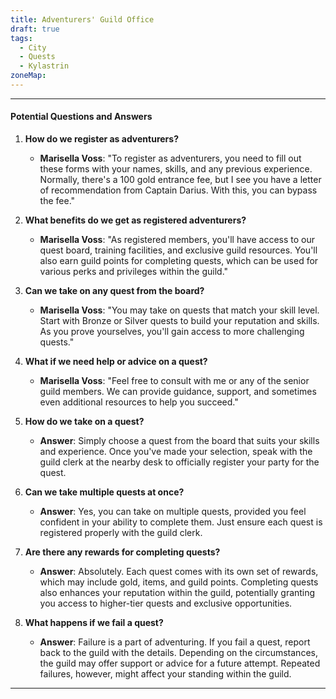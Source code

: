 ```yaml
---
title: Adventurers' Guild Office
draft: true
tags:
  - City
  - Quests
  - Kylastrin
zoneMap:
---
```


---

#### Potential Questions and Answers

1. **How do we register as adventurers?**

   - **Marisella Voss**: "To register as adventurers, you need to fill out these forms with your names, skills, and any previous experience. Normally, there's a 100 gold entrance fee, but I see you have a letter of recommendation from Captain Darius. With this, you can bypass the fee."

2. **What benefits do we get as registered adventurers?**

   - **Marisella Voss**: "As registered members, you'll have access to our quest board, training facilities, and exclusive guild resources. You'll also earn guild points for completing quests, which can be used for various perks and privileges within the guild."

3. **Can we take on any quest from the board?**

   - **Marisella Voss**: "You may take on quests that match your skill level. Start with Bronze or Silver quests to build your reputation and skills. As you prove yourselves, you'll gain access to more challenging quests."

4. **What if we need help or advice on a quest?**

   - **Marisella Voss**: "Feel free to consult with me or any of the senior guild members. We can provide guidance, support, and sometimes even additional resources to help you succeed."

5. **How do we take on a quest?**

   - **Answer**: Simply choose a quest from the board that suits your skills and experience. Once you've made your selection, speak with the guild clerk at the nearby desk to officially register your party for the quest.

6. **Can we take multiple quests at once?**

   - **Answer**: Yes, you can take on multiple quests, provided you feel confident in your ability to complete them. Just ensure each quest is registered properly with the guild clerk.

7. **Are there any rewards for completing quests?**

   - **Answer**: Absolutely. Each quest comes with its own set of rewards, which may include gold, items, and guild points. Completing quests also enhances your reputation within the guild, potentially granting you access to higher-tier quests and exclusive opportunities.

8. **What happens if we fail a quest?**

   - **Answer**: Failure is a part of adventuring. If you fail a quest, report back to the guild with the details. Depending on the circumstances, the guild may offer support or advice for a future attempt. Repeated failures, however, might affect your standing within the guild.

---
